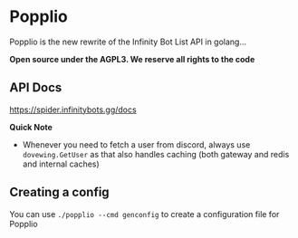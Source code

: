 # Popplio

Popplio is the new rewrite of the Infinity Bot List API in golang...

**Open source under the AGPL3. We reserve all rights to the code**

## API Docs

https://spider.infinitybots.gg/docs

**Quick Note**

- Whenever you need to fetch a user from discord, always use ``dovewing.GetUser`` as that also handles caching (both gateway and redis and internal caches)

## Creating a config

You can use ``./popplio --cmd genconfig`` to create a configuration file for Popplio

